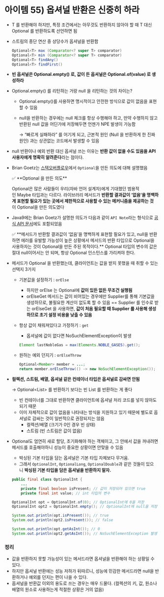 # 아이템 55) 옵셔널 반환은 신중히 하라

- T 를 반환해야 하지만, 특정 조건에서는 아무것도 반환하지 않아야 할 때
T 대신 Optional<T> 를 반환하도록 선언하면 됨
- 스트림의 종단 연산 중 상당수가 옵셔널을 반환함
    
    ```java
    Optional<T> max (Comparator<? super T> comparator)        
    Optional<T> min (Comparator<? super T> comparator)
    Optional<T> findAny() 
    Optional<T> findFirst()
    ```
    
- **빈 옵셔널은 Optional.empty() 로, 값이 든 옵셔널은 Optional.of(value) 로 생성하라**
- Optional.empty() 를 리턴하는 거랑 null 을 리턴하는 것의 차이는?
    - Optional.empty()를 사용하면 명시적이고 안전한 방식으로 값이 없음을 표현할 수 있음
    - null을 반환하는 경우에는 null 체크를 항상 수행해야 하고, 만약 수행하지 않고 반환된 null 값을 어딘가에 저장해두면 언젠가 NPE 발생이 가능함
        
        → “빠르게 실패하라” 를 어기게 되고, 근본적 원인 (Null 을 반환하게 한 진짜 원인) 과는 상관없는 코드에서 발생할 수 있음
        
- null 반환이나 예외 반환 대신 옵셔널 쓰는 이유는 **반환 값이 없을 수도 있음을 API 사용자에게 명확히 알려준다**라는 점이다.
- Brian Goetz는 [스택오버플로우](https://stackoverflow.com/questions/26327957/should-java-8-getters-return-optional-type/26328555#26328555)에서 `Optional`을 만든 의도에 대해 설명했음
    
    <aside>
    ✅ **Optional 을 만든 의도**
    
    Optional은 많은 사람들이 우리(자바 언어 설계자)에게 기대했던 범용적인 Maybe 타입과는 다르다. 라이브러리 메서드가 **반환할 결과값이 ‘없음’을 명백하게 표현할 필요가 있는 곳에서 제한적으로 사용할 수 있는 메커니즘을 제공하는 것**이 Optional을 만든 의도였다
    
    </aside>
    
- Java9에는 Brian Goetz가 설명한 의도가 다음과 같이 `API Note`라는 형식으로 [공식 API 문서](https://docs.oracle.com/javase/9/docs/api/java/util/Optional.html)에도 포함되었음
    
    <aside>
    ✅ **메서드가 반환할 결과값이 ‘없음’을 명백하게 표현할 필요가 있고, null을 반환하면 에러를 유발할 가능성이 높은 상황에서 메서드의 반환 타입으로 Optional을 사용하자는 것이 Optional을 만든 주된 목적이다.** Optional 타입의 변수의 값은 절대 null이어서는 안 되며, 항상 Optional 인스턴스를 가리켜야 한다.
    
    </aside>
    
- 메서드가 Optional 을 반환했는데, 클라이언트는 값을 받지 못했을 때 취할 수 있는 선택지 3가지
    - 기본값을 설정하기 : `orElse`
        - 하지만 orElse 는 Optional에 **값이 있든 없든 무조건 실행됨**
        - orElseGet 메서드는 값이 비어있는 경우에만 Supplier를 통해 기본값을 생성하므로, 
        불필요한 계산이 없도록 할 수 있음 == Supplier<T> 를 인수로 받는 orElseGet 을 사용하면, **값이 처음 필요할 때 Supplier<T> 를 사용해 생성하므로 초기 설정 비용을 낮출 수 있음**
    - 항상 값이 채워져있다고 가정하기 : `get`
        - 옵셔널에 값이 없다면 NoSuchElementException이 발생
        
        ```java
        Element lastNobleGas = max(Elements.NOBLE_GASES).get();
        ```
        
    - 원하는 예외 던지기 : `orElseThrow`
        
        ```java
        Optional<Member> member = ...;
        return member.orElseThrow(() -> new NoSuchElementException());
        ```
        
- **컬렉션, 스트림, 배열, 옵셔널 같은 컨테이너 타입은 옵셔널로 감싸면 안됨**
    
    → Optional<List<T>> 를 반환하기 보다는 빈 List<T> 를 반환하는 게 좋다
    
    - 빈 컨테이너를 그대로 반환하면 클라이언트에 옵셔널 처리 코드를 넣지 않아도 되기 때문
    - 이미 자체적으로 값이 없음을 나타내는 방식을 지원하고 있기 때문에 별도로 옵셔널로 감싸는 것이 일반적으로 권장되지는 않음
        - 컬렉션/배열 (크기가 0인 경우 빈 상태)
        - 스트림 (빈 스트림은 값이 없음)
- Optional도 엄연히 새로 할당, 초기화해야 하는 객체이고, 그 안에서 값을 꺼내려면 메서드를 호출해야하니 성능이 중요한 상황이면 안맞을 수 있음
    - 박싱된 기본 타입을 담는 옵셔널은 기본 타입 자체보다 무거움.
    - 그래서 `OptionalInt`, `OptionalLong`, `OptionalDouble`과 같은 것들이 있으니 **박싱된 기본 타입을 담은 옵셔널을 반환하지 말자.**
    
    ```java
    public final class OptionalInt {
        ...
        private final boolean isPresent; // 값이 저장되어 있으면 true
        private final int value; // int 타입의 변수
    ```
    
    ```java
    OptionalInt opt = OptionalInt.of(0); // OptionalInt에 0을 저장
    OptionalInt opt2 = OptionalInt.empty(); // OptionalInt에 null을 저장
    ```
    
    ```java
    System.out.println(opt.isPresent()); // true
    System.out.println(opt2.isPresent()); // false
    
    System.out.println(opt.getAsInt()); // 0
    System.out.println(opt2.getAsInt()); // NoSuchElementException 발생
    ```
    

### 정리

- 값을 반환하지 못할 가능성이 있는 메서드라면 옵셔널을 반환해야 하는 상황일 수 있다.
- 하지만 옵셔널 반환에는 성능 저하가 뒤따르니, 성능에 민감한 메서드라면 null을 반환하거나 예외를 던지는 편이 나을 수 있다.
- 옵셔널을 반환값 이외의 용도로 쓰는 경우는 매우 드물다. (컬렉션의 키, 값, 원소나 배열의 원소로 사용하는게 적절한 상황은 거의 없음)